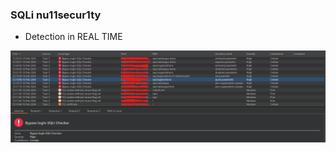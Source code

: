 ### SQLi nu11secur1ty

- Detection in REAL TIME 

![](https://github.com/nu11secur1ty/PortSwigger-Web-Security-Academy/blob/main/BCheck/SQLi-bypass%20authentication-login/docs/Bypass-Login-SQLi-Checker.png)

